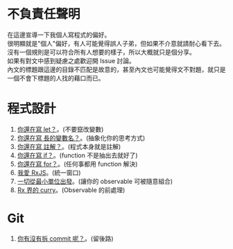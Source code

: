 # 不負責任聲明

在這邊宣導一下我個人寫程式的偏好。  
很明顯就是"個人"偏好，有人可能覺得誤人子弟，但如果不介意就請耐心看下去。  
沒有一個規則是可以符合所有人想要的樣子，所以大概就只是個分享。  
如果有對文中感到疑慮之處歡迎開 Issue 討論。  
內文的標題跟這邊的目錄不匹配是故意的，甚至內文也可能覺得文不對題，就只是一個不會下標題的人找的藉口而已。

# 程式設計

1. [你還在寫 let？](https://github.com/QimatLuo/best_practice/blob/main/var_let_const.md)。(不要竄改變數)
1. [你還在寫 長的變數名？](https://github.com/QimatLuo/best_practice/blob/main/xyz.md)。(抽象化你的思考方式)
1. [你還在寫 註解？](https://github.com/QimatLuo/best_practice/blob/main/curry.md)。(程式本身就是註解)
1. [你還在寫 if？](https://github.com/QimatLuo/best_practice/blob/main/if.md)。(function 不是抽出去就好了)
1. [你還在寫 for？](https://github.com/QimatLuo/best_practice/blob/main/transducers.md)。(任何事都用 function 解決)
1. [我愛 RxJS](https://github.com/QimatLuo/best_practice/blob/main/rxjs.md)。(統一窗口)
1. [一切從最小單位出發](https://github.com/QimatLuo/best_practice/blob/main/atom.md)。(讓你的 observable 可被隨意組合)
1. [Rx 界的 curry](https://github.com/QimatLuo/best_practice/blob/main/higher_order.md)。(Observable 的前處理)

# Git

1. [你有沒有拆 commit 呢？](https://github.com/QimatLuo/best_practice/blob/main/var_let_const.md)。(留後路)

